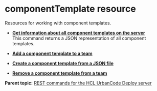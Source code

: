 # componentTemplate resource

Resources for working with component templates.

-   **[Get information about all component templates on the server](../../com.udeploy.api.doc/topics/rest_cli_componenttemplate_get.md)**  
 This command returns a JSON representation of all component templates.
-   **[Add a component template to a team](../../com.udeploy.api.doc/topics/rest_cli_componenttemplate_teams_put.md)**  

-   **[Create a component template from a JSON file](../../com.udeploy.api.doc/topics/rest_cli_componenttemplate_create_put.md)**  

-   **[Remove a component template from a team](../../com.udeploy.api.doc/topics/rest_cli_componenttemplate_teams_delete.md)**  


**Parent topic:** [REST commands for the HCL UrbanCode Deploy server](../../com.udeploy.reference.doc/topics/rest_api_ref_commands.md)

